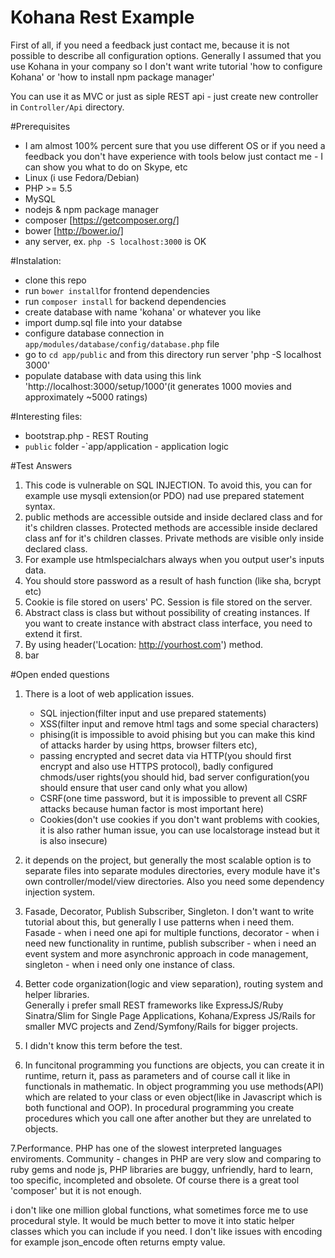 # Kohana Rest Example

First of all, if you need a feedback just contact me, because it is not possible to describe all configuration options. Generally I assumed that you use Kohana in your company so I don't want write tutorial 'how to configure Kohana' or 'how to install npm package manager'

You can use it as MVC or just as siple REST api - just create new controller in `Controller/Api` directory.

#Prerequisites
- I am almost 100% percent sure that you use different OS or if you need a feedback you don't have experience with tools below just contact me - I can show you what to do on Skype, etc
- Linux (i use Fedora/Debian)
- PHP >= 5.5
- MySQL
- nodejs & npm package manager
- composer [https://getcomposer.org/]
- bower  [http://bower.io/]
- any server, ex. `php -S localhost:3000` is OK


#Instalation:

- clone this repo
- run `bower install`for frontend dependencies
- run `composer install` for backend dependencies 
- create database with name 'kohana' or whatever you like
- import dump.sql file into your databse
- configure database connection in `app/modules/database/config/database.php` file
- go to `cd app/public` and from this directory run server 'php -S localhost 3000'
- populate database with data using this link 'http://localhost:3000/setup/1000'(it generates 1000 movies and 
approximately ~5000 ratings)



#Interesting files:

- bootstrap.php - REST Routing
- `public` folder
-`app/application - application logic

#Test Answers

1. This code is vulnerable on SQL INJECTION. To avoid this, you can for example use mysqli extension(or PDO) nad use prepared statement syntax.
2. public methods are accessible outside and inside declared class and for it's children classes. Protected methods are accessible inside declared class anf for it's children classes. Private methods are visible only inside declared class.
3. For example use htmlspecialchars always when you output user's inputs data.
4. You should store password as a result of hash function (like sha, bcrypt etc)
5. Cookie is file stored on users' PC. Session is file stored on the server.
6. Abstract class is class but without possibility of creating instances. If you want to create instance with abstract class interface, you need to extend it first.
7. By using header('Location: http://yourhost.com') method.
8. bar

#Open ended questions

1. There is a loot of web application issues.
	- SQL injection(filter input and use prepared statements)
	- XSS(filter input and remove html tags and some special characters)
	- phising(it is impossible to avoid phising but you can make this kind of attacks harder by using https, browser filters etc),
	- passing encrypted and secret data via HTTP(you should first encrypt and also use HTTPS protocol), badly configured chmods/user rights(you should hid, bad server configuration(you should ensure that user cand only what you allow)
	- CSRF(one time password, but it is impossible to prevent all CSRF attacks because human factor is most important here)
	- Cookies(don't use cookies if you don't want problems with cookies, it is also rather human issue, you can use localstorage instead but it is also insecure)

2. it depends on the project, but generally the most scalable option is to separate files into separate modules directories, every module have it's own controller/model/view directories. Also you need some dependency injection system.
3. Fasade, Decorator, Publish Subscriber, Singleton. I don't want to write tutorial about this, but generally I use patterns when i need them. Fasade - when i need one api for multiple functions, decorator - when i need new functionality in runtime, publish subscriber - when i need an event system and more asynchronic approach in code management, singleton - when i need only one instance of class.
4. Better code organization(logic and view separation), routing system and helper libraries.  
Generally i prefer small REST frameworks like ExpressJS/Ruby Sinatra/Slim for Single Page Applications, Kohana/Express JS/Rails for smaller MVC projects and Zend/Symfony/Rails for bigger projects.

5. I didn't know this term before the test.

6. In funcitonal programming you functions are objects, you can create it in runtime, return it, pass as parameters and of course call it like in functionals in mathematic. In object programming you use methods(API) which are related to your class or even object(like in Javascript which is both functional and OOP). In procedural programming you create procedures which you call one after another but they are unrelated to objects.

7.Performance. PHP has one of the slowest interpreted languages enviroments. Community - changes in PHP are very slow and comparing to ruby gems and node js, PHP libraries are buggy, unfriendly, hard to learn, too specific, incompleted and obsolete. Of course there is a great tool 'composer' but it is not enough.

i don't like one million global functions, what sometimes force me to use procedural style.  It would be much better to move it into static helper classes which you can include if you need. I don't like issues with encoding for example json_encode often returns empty value.